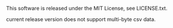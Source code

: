 This software is released under the MIT License, see LICENSE.txt.

current release version does not support multi-byte csv data.
